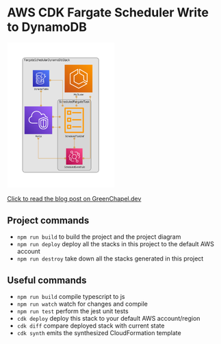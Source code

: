 # AWS CDK Fargate Scheduler Write to DynamoDB

[<img src="diagram.png" width="250"/>](image.png)

[Click to read the blog post on GreenChapel.dev](https://greenchapel.dev/2022/02/18/aws-cdk-fargate-schedular-write-to-dynamodb/)

## Project commands

* `npm run build`    to build the project and the project diagram
* `npm run deploy`   deploy all the stacks in this project to the default AWS account
* `npm run destroy`  take down all the stacks generated in this project

## Useful commands

* `npm run build`   compile typescript to js
* `npm run watch`   watch for changes and compile
* `npm run test`    perform the jest unit tests
* `cdk deploy`      deploy this stack to your default AWS account/region
* `cdk diff`        compare deployed stack with current state
* `cdk synth`       emits the synthesized CloudFormation template
